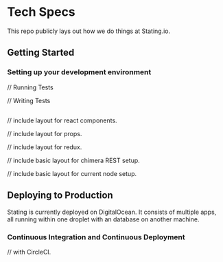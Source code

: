 # Tech Specs
This repo publicly lays out how we do things at Stating.io.

## Getting Started

### Setting up your development environment

// Running Tests

// Writing Tests

## 

// include layout for react components.


// include layout for props.



// include layout for redux.


// include basic layout for chimera REST setup.

// include basic layout for current node setup.


## Deploying to Production
Stating is currently deployed on DigitalOcean. It consists of multiple apps, all running within one droplet with an database on another machine. 

### Continuous Integration and Continuous Deployment
// with CircleCI.
